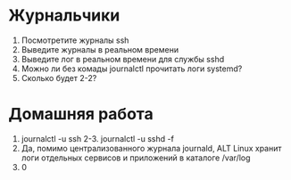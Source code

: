 # Журнальчики

1. Посмотретите журналы ssh
2. Выведите журналы в реальном времени
3. Выведите лог в реальном времени для службы sshd
4. Можно ли без комады journalctl прочитать логи systemd?
5. Сколько будет 2-2?

# Домашняя работа
1. journalctl -u ssh
2-3. journalctl -u sshd -f
4. Да, помимо централизованного журнала journald, ALT Linux хранит логи отдельных сервисов и приложений в каталоге /var/log
5. 0
